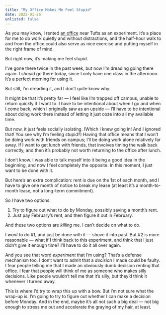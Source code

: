 ```yaml
---
title: "My Office Makes Me Feel Stupid"
date: 2022-01-26
unlisted: false
---
```


As you may know, I rented [an office](https://benborgers.com/posts/2022-01-17/#office-what-office) near Tufts as an experiment. It’s a place for me to do work quietly and without distractions, and the half-hour walk to and from the office could also serve as nice exercise and putting myself in the right frame of mind.

But right now, it’s making me feel stupid.

I’ve gone there twice in the past week, but now I’m dreading going there again. I _should_ go there today, since I only have one class in the afternoon. It’s a perfect morning for using it.

But still, I’m dreading it, and I don’t quite know why.

It might be that it’s pretty far — I feel like I’m trapped off campus, unable to return quickly if I want to. I have to be intentional about when I go and when I come back, which I originally saw as an upside — I’ll have to be intentional about doing work there instead of letting it just ooze into all my available time.

But now, it just feels socially isolating. (Which I knew going in! And I ignored that! You see why I’m feeling stupid?) Having that office means that I won’t be doing work with friends on campus; I’ll be doing work alone relatively far away. If I want to get lunch with friends, that involves timing the walk back correctly, and then it’s probably not worth returning to the office after lunch.

I don’t know. I was able to talk myself into it being a good idea in the beginning, and now I feel completely the opposite. In this moment, I just want to be done with it.

But here’s an extra complication: rent is due on the 1st of each month, and I have to give one month of notice to break my lease (at least it’s a month-to-month lease, not a long-term commitment).

So I have two options:

1.  Try to figure out what to do by Monday, possibly saving a month’s rent.
2.  Just pay February’s rent, and then figure it out in February.

And these two options are _killing_ me. I can’t decide on what to do.

I _want_ to do #1, and just be done with it — shove it into past. But #2 is more reasonable — what if I think back to this experiment, and think that I just didn’t give it enough time? I’ll have to do it all over again.

And you see that word _experiment_ that I’m using? That’s a defense mechanism too. I don’t want to admit that a _decision_ I made could be faulty. I fear people telling me that I made an obviously dumb decision renting that office. I fear that people will think of me as someone who makes silly decisions. Like people wouldn’t tell me that it’s silly, but they’d think it whenever I turned away.

This is where I’d try to wrap this up with a bow. But I’m not sure what the wrap-up is. I’m going to try to figure out whether I can make a decision before Monday. And in the end, maybe it’s all not such a big deal — not big enough to stress me out and accelerate the graying of my hair, at least.
